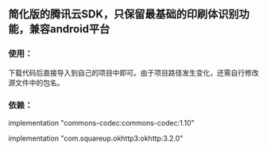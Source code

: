 ## 简化版的腾讯云SDK，只保留最基础的印刷体识别功能，兼容android平台

### 使用：
下载代码后直接导入到自己的项目中即可。由于项目路径发生变化，还需自行修改源文件中的包名。

### 依赖：
implementation "commons-codec:commons-codec:1.10"

implementation "com.squareup.okhttp3:okhttp:3.2.0"
